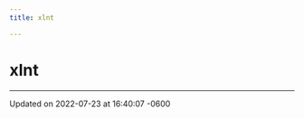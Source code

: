 ```yaml
---
title: xlnt

---
```


# xlnt








-------------------------------

Updated on 2022-07-23 at 16:40:07 -0600